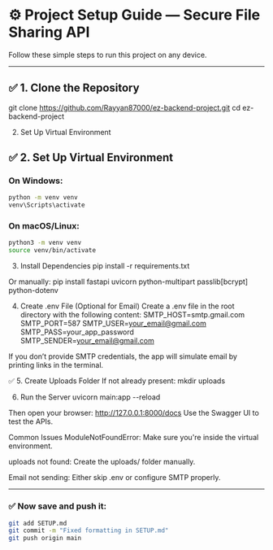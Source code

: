 # ⚙️ Project Setup Guide — Secure File Sharing API

Follow these simple steps to run this project on any device.

---

## ✅ 1. Clone the Repository


git clone https://github.com/Rayyan87000/ez-backend-project.git
cd ez-backend-project

 2. Set Up Virtual Environment
 ## ✅ 2. Set Up Virtual Environment

### On Windows:
```bash
python -m venv venv
venv\Scripts\activate
```

### On macOS/Linux:
```bash
python3 -m venv venv
source venv/bin/activate
```



 3. Install Dependencies
 pip install -r requirements.txt

Or manually:
pip install fastapi uvicorn python-multipart passlib[bcrypt] python-dotenv

4. Create .env File (Optional for Email)
Create a .env file in the root directory with the following content:
SMTP_HOST=smtp.gmail.com
SMTP_PORT=587
SMTP_USER=your_email@gmail.com
SMTP_PASS=your_app_password
SMTP_SENDER=your_email@gmail.com

If you don’t provide SMTP credentials, the app will simulate email by printing links in the terminal.

✅ 5. Create Uploads Folder
If not already present:
mkdir uploads

6. Run the Server
uvicorn main:app --reload

Then open your browser:
http://127.0.0.1:8000/docs
Use the Swagger UI to test the APIs.

Common Issues
ModuleNotFoundError: Make sure you're inside the virtual environment.

uploads not found: Create the uploads/ folder manually.

Email not sending: Either skip .env or configure SMTP properly.

---

### ✅ Now save and push it:
```bash
git add SETUP.md
git commit -m "Fixed formatting in SETUP.md"
git push origin main
